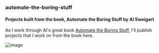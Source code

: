 ### automate-the-boring-stuff
#### Projects built from the book, Automate the Boring Stuff by Al Sweigart

As I work through Al's great book [Automate the Boring Stuff](https://automatetheboringstuff.com/), I'll publish projects that I work on from the book here.

![image](https://user-images.githubusercontent.com/26007887/161409803-fc31d3b6-1306-4ae3-b3c8-5649cedf4239.png)
